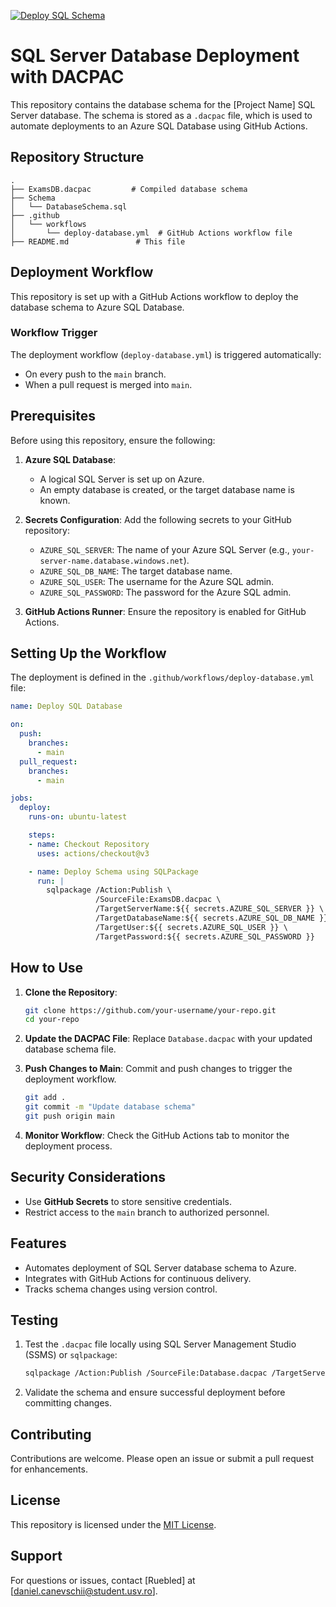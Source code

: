 [![Deploy SQL Schema](https://github.com/O-W-C-A/database-setup/actions/workflows/deploy-database.yml/badge.svg)](https://github.com/O-W-C-A/database-setup/actions/workflows/deploy-database.yml)
# SQL Server Database Deployment with DACPAC

This repository contains the database schema for the [Project Name] SQL Server database. The schema is stored as a `.dacpac` file, which is used to automate deployments to an Azure SQL Database using GitHub Actions.

## Repository Structure

```
.
├── ExamsDB.dacpac         # Compiled database schema
├── Schema
│   └── DatabaseSchema.sql
├── .github
│   └── workflows
│       └── deploy-database.yml  # GitHub Actions workflow file
├── README.md               # This file
```

## Deployment Workflow

This repository is set up with a GitHub Actions workflow to deploy the database schema to Azure SQL Database.

### Workflow Trigger
The deployment workflow (`deploy-database.yml`) is triggered automatically:
- On every push to the `main` branch.
- When a pull request is merged into `main`.

## Prerequisites

Before using this repository, ensure the following:

1. **Azure SQL Database**:
   - A logical SQL Server is set up on Azure.
   - An empty database is created, or the target database name is known.

2. **Secrets Configuration**:
   Add the following secrets to your GitHub repository:
   - `AZURE_SQL_SERVER`: The name of your Azure SQL Server (e.g., `your-server-name.database.windows.net`).
   - `AZURE_SQL_DB_NAME`: The target database name.
   - `AZURE_SQL_USER`: The username for the Azure SQL admin.
   - `AZURE_SQL_PASSWORD`: The password for the Azure SQL admin.

3. **GitHub Actions Runner**:
   Ensure the repository is enabled for GitHub Actions.

## Setting Up the Workflow

The deployment is defined in the `.github/workflows/deploy-database.yml` file:

```yaml
name: Deploy SQL Database

on:
  push:
    branches:
      - main
  pull_request:
    branches:
      - main

jobs:
  deploy:
    runs-on: ubuntu-latest

    steps:
    - name: Checkout Repository
      uses: actions/checkout@v3

    - name: Deploy Schema using SQLPackage
      run: |
        sqlpackage /Action:Publish \
                   /SourceFile:ExamsDB.dacpac \
                   /TargetServerName:${{ secrets.AZURE_SQL_SERVER }} \
                   /TargetDatabaseName:${{ secrets.AZURE_SQL_DB_NAME }} \
                   /TargetUser:${{ secrets.AZURE_SQL_USER }} \
                   /TargetPassword:${{ secrets.AZURE_SQL_PASSWORD }}
```

## How to Use

1. **Clone the Repository**:
   ```bash
   git clone https://github.com/your-username/your-repo.git
   cd your-repo
   ```

2. **Update the DACPAC File**:
   Replace `Database.dacpac` with your updated database schema file.

3. **Push Changes to Main**:
   Commit and push changes to trigger the deployment workflow.
   ```bash
   git add .
   git commit -m "Update database schema"
   git push origin main
   ```

4. **Monitor Workflow**:
   Check the GitHub Actions tab to monitor the deployment process.

## Security Considerations

- Use **GitHub Secrets** to store sensitive credentials.
- Restrict access to the `main` branch to authorized personnel.

## Features

- Automates deployment of SQL Server database schema to Azure.
- Integrates with GitHub Actions for continuous delivery.
- Tracks schema changes using version control.

## Testing

1. Test the `.dacpac` file locally using SQL Server Management Studio (SSMS) or `sqlpackage`:
   ```bash
   sqlpackage /Action:Publish /SourceFile:Database.dacpac /TargetServerName:<ServerName> /TargetDatabaseName:<DatabaseName>
   ```

2. Validate the schema and ensure successful deployment before committing changes.

## Contributing

Contributions are welcome. Please open an issue or submit a pull request for enhancements.

## License

This repository is licensed under the [MIT License](LICENSE).

## Support

For questions or issues, contact [Ruebled] at [daniel.canevschii@student.usv.ro].
